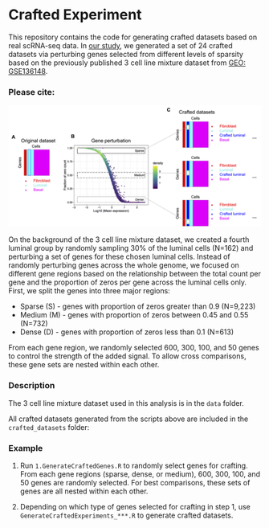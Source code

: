 # Crafted Experiment

This repository contains the code for generating crafted datasets based on real scRNA-seq data. In [our study](), we generated a set of 24 crafted datasets via perturbing genes selected from different levels of sparsity based on the previously published 3 cell line mixture dataset from [GEO: GSE136148](https://www.ncbi.nlm.nih.gov/geo/query/acc.cgi?acc=GSE136148).

### Please cite:


![Concept of crafted experiment](https://github.com/siyao-liu/CraftedExperiment/blob/main/docs/figure.png)


On the background of the 3 cell line mixture dataset, we created a fourth luminal group by randomly sampling 30% of the luminal cells (N=162) and perturbing a set of genes for these chosen luminal cells. Instead of randomly perturbing genes across the whole genome, we focused on different gene regions based on the relationship between the total count per gene and the proportion of zeros per gene across the luminal cells only. First, we split the genes into three major regions: 
- Sparse (S) - genes with proportion of zeros greater than 0.9 (N=9,223)
- Medium (M) - genes with proportion of zeros between 0.45 and 0.55 (N=732)
- Dense (D) - genes with proportion of zeros less than 0.1 (N=613)

From each gene region, we randomly selected 600, 300, 100, and 50 genes to control the strength of the added signal. To allow cross comparisons, these gene sets are nested within each other.


### Description

The 3 cell line mixture dataset used in this analysis is in the `data` folder. 



All crafted datasets generated from the scripts above are included in the `crafted_datasets` folder:








### Example

 1. Run `1.GenerateCraftedGenes.R` to randomly select genes for crafting. From each gene regions (sparse, dense, or medium), 600, 300, 100, and 50 genes are randomly selected. For best comparisons, these sets of genes are all nested within each other.

 2. Depending on which type of genes selected for crafting in step 1, use `GenerateCraftedExperiments_***.R` to generate crafted datasets.

  






